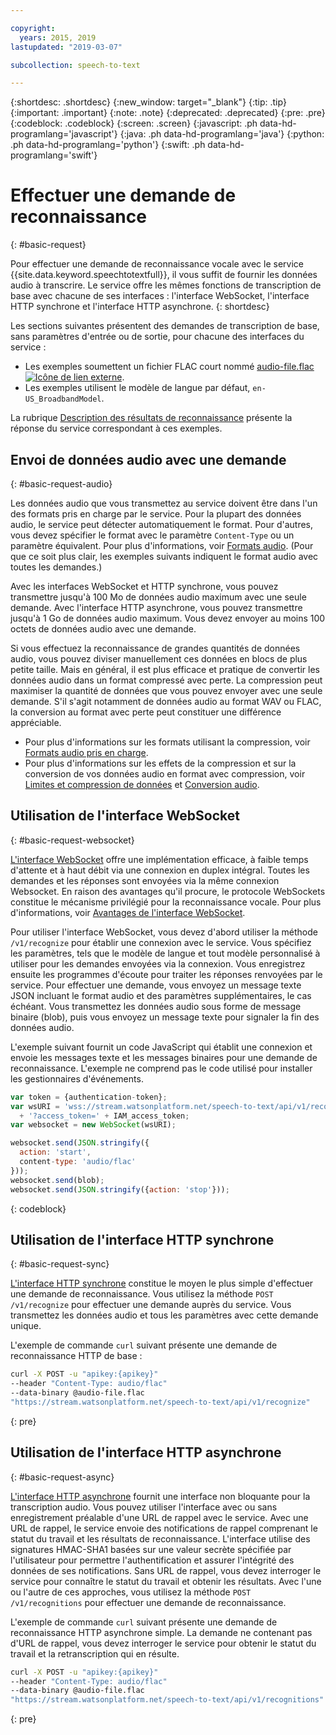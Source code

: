 ```yaml
---

copyright:
  years: 2015, 2019
lastupdated: "2019-03-07"

subcollection: speech-to-text

---
```


{:shortdesc: .shortdesc}
{:new_window: target="_blank"}
{:tip: .tip}
{:important: .important}
{:note: .note}
{:deprecated: .deprecated}
{:pre: .pre}
{:codeblock: .codeblock}
{:screen: .screen}
{:javascript: .ph data-hd-programlang='javascript'}
{:java: .ph data-hd-programlang='java'}
{:python: .ph data-hd-programlang='python'}
{:swift: .ph data-hd-programlang='swift'}

# Effectuer une demande de reconnaissance
{: #basic-request}

Pour effectuer une demande de reconnaissance vocale avec le service {{site.data.keyword.speechtotextfull}}, il vous suffit de fournir les données audio à transcrire. Le service offre les mêmes fonctions de transcription de base avec chacune de ses interfaces : l'interface WebSocket, l'interface HTTP synchrone et l'interface HTTP asynchrone.
{: shortdesc}

Les sections suivantes présentent des demandes de transcription de base, sans paramètres d'entrée ou de sortie, pour chacune des interfaces du service :

-   Les exemples soumettent un fichier FLAC court nommé <a target="_blank" href="https://watson-developer-cloud.github.io/doc-tutorial-downloads/speech-to-text/audio-file.flac" download="audio-file.flac">audio-file.flac <img src="../../icons/launch-glyph.svg" alt="Icône de lien externe" title="Icône de lien externe"></a>.
-   Les exemples utilisent le modèle de langue par défaut, `en-US_BroadbandModel`.

La rubrique [Description des résultats de reconnaissance](/docs/services/speech-to-text/basic-response.html) présente la réponse du service correspondant à ces exemples.

## Envoi de données audio avec une demande
{: #basic-request-audio}

Les données audio que vous transmettez au service doivent être dans l'un des formats pris en charge par le service. Pour la plupart des données audio, le service peut détecter automatiquement le format. Pour d'autres, vous devez spécifier le format avec le paramètre `Content-Type` ou un paramètre équivalent. Pour plus d'informations, voir [Formats audio](/docs/services/speech-to-text/audio-formats.html). (Pour que ce soit plus clair, les exemples suivants indiquent le format audio avec toutes les demandes.)

Avec les interfaces WebSocket et HTTP synchrone, vous pouvez transmettre jusqu'à 100 Mo de données audio maximum avec une seule demande. Avec l'interface HTTP asynchrone, vous pouvez transmettre jusqu'à 1 Go de données audio maximum. Vous devez envoyer au moins 100 octets de données audio avec une demande.

Si vous effectuez la reconnaissance de grandes quantités de données audio, vous pouvez diviser manuellement ces données en blocs de plus petite taille. Mais en général, il est plus efficace et pratique de convertir les données audio dans un format compressé avec perte. La compression peut maximiser la quantité de données que vous pouvez envoyer avec une seule demande. S'il s'agit notamment de données audio au format WAV ou FLAC, la conversion au format avec perte peut constituer une différence appréciable.

-   Pour plus d'informations sur les formats utilisant la compression, voir [Formats audio pris en charge](/docs/services/speech-to-text/audio-formats.html#formats).
-   Pour plus d'informations sur les effets de la compression et sur la conversion de vos données audio en format avec compression, voir [Limites et compression de données](/docs/services/speech-to-text/audio-formats.html#limits) et [Conversion audio](/docs/services/speech-to-text/audio-formats.html#conversion).

## Utilisation de l'interface WebSocket
{: #basic-request-websocket}

[L'interface WebSocket](/docs/services/speech-to-text/websockets.html) offre une implémentation efficace, à faible temps d'attente et à haut débit via une connexion en duplex intégral. Toutes les demandes et les réponses sont envoyées via la même connexion Websocket. En raison des avantages qu'il procure, le protocole WebSockets constitue le mécanisme privilégié pour la reconnaissance vocale. Pour plus d'informations, voir [Avantages de l'interface WebSocket](/docs/services/speech-to-text/developer-overview.html#advantages).

Pour utiliser l'interface WebSocket, vous devez d'abord utiliser la méthode `/v1/recognize` pour établir une connexion avec le service. Vous spécifiez les paramètres, tels que le modèle de langue et tout modèle personnalisé à utiliser pour les demandes envoyées via la connexion. Vous enregistrez ensuite les programmes d'écoute pour traiter les réponses renvoyées par le service. Pour effectuer une demande, vous envoyez un message texte JSON incluant le format audio et des paramètres supplémentaires, le cas échéant. Vous transmettez les données audio sous forme de message binaire (blob), puis vous envoyez un message texte pour signaler la fin des données audio.

L'exemple suivant fournit un code JavaScript qui établit une connexion et envoie les messages texte et les messages binaires pour une demande de reconnaissance. L'exemple ne comprend pas le code utilisé pour installer les gestionnaires d'événements.

```javascript
var token = {authentication-token};
var wsURI = 'wss://stream.watsonplatform.net/speech-to-text/api/v1/recognize'
  + '?access_token=' + IAM_access_token;
var websocket = new WebSocket(wsURI);

websocket.send(JSON.stringify({
  action: 'start',
  content-type: 'audio/flac'
}));
websocket.send(blob);
websocket.send(JSON.stringify({action: 'stop'}));
```
{: codeblock}

## Utilisation de l'interface HTTP synchrone
{: #basic-request-sync}

[L'interface HTTP synchrone](/docs/services/speech-to-text/http.html) constitue le moyen le plus simple d'effectuer une demande de reconnaissance. Vous utilisez la méthode `POST /v1/recognize` pour effectuer une demande auprès du service. Vous transmettez les données audio et tous les paramètres avec cette demande unique.

L'exemple de commande `curl` suivant présente une demande de reconnaissance HTTP de base :

```bash
curl -X POST -u "apikey:{apikey}"
--header "Content-Type: audio/flac"
--data-binary @audio-file.flac
"https://stream.watsonplatform.net/speech-to-text/api/v1/recognize"
```
{: pre}

## Utilisation de l'interface HTTP asynchrone
{: #basic-request-async}

[L'interface HTTP asynchrone](/docs/services/speech-to-text/async.html) fournit une interface non bloquante pour la transcription audio. Vous pouvez utiliser l'interface avec ou sans enregistrement préalable d'une URL de rappel avec le service. Avec une URL de rappel, le service envoie des notifications de rappel comprenant le statut du travail et les résultats de reconnaissance. L'interface utilise des signatures HMAC-SHA1 basées sur une valeur secrète spécifiée par l'utilisateur pour permettre l'authentification et assurer l'intégrité des données de ses notifications. Sans URL de rappel, vous devez interroger le service pour connaître le statut du travail et obtenir les résultats. Avec l'une ou l'autre de ces approches, vous utilisez la méthode `POST /v1/recognitions` pour effectuer une demande de reconnaissance.

L'exemple de commande `curl` suivant présente une demande de reconnaissance HTTP asynchrone simple. La demande ne contenant pas d'URL de rappel, vous devez interroger le service pour obtenir le statut du travail et la retranscription qui en résulte.

```bash
curl -X POST -u "apikey:{apikey}"
--header "Content-Type: audio/flac"
--data-binary @audio-file.flac
"https://stream.watsonplatform.net/speech-to-text/api/v1/recognitions"
```
{: pre}
